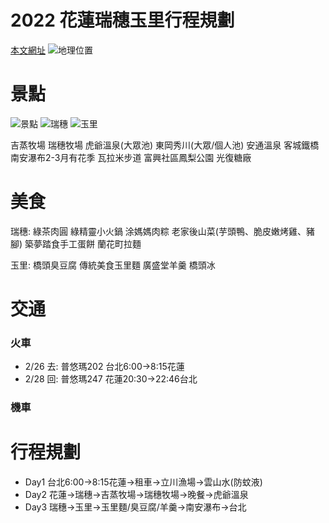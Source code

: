 
# 2022 花蓮瑞穗玉里行程規劃

[本文網址](https://github.com/rwlin/TravelPlan/blob/master/Taiwan/20220226-花蓮瑞穗玉里.md)
![地理位置](https://www.hl-net.com.tw/blog/attach/0421/060421015823415826/607296.jpg)

# 景點

![景點](https://pic.pimg.tw/anrine910070/1631930896-463429910-g.jpg)
![瑞穗](https://pic.pimg.tw/anrine910070/1633498694-742307683-g.jpg)
![玉里](https://weekendchill.tw/wp-content/uploads/2021/12/IMG_6970-2.jpg)


吉蒸牧場 瑞穗牧場 虎爺溫泉(大眾池) 東岡秀川(大眾/個人池) 安通溫泉 客城鐵橋 南安瀑布2-3月有花季 瓦拉米步道
富興社區鳳梨公園 光復糖廠

# 美食

瑞穗: 綠茶肉圓 綠精靈小火鍋 涂媽媽肉粽 老家後山菜(芋頭鴨、脆皮嫩烤雞、豬腳) 築夢踏食手工蛋餅 蘭花町拉麵

玉里: 橋頭臭豆腐 傳統美食玉里麵 廣盛堂羊羹 橋頭冰

# 交通

### 火車
 - 2/26 去: 普悠瑪202 台北6:00→8:15花蓮
 - 2/28 回: 普悠瑪247 花蓮20:30→22:46台北

### 機車


# 行程規劃

 - Day1 台北6:00→8:15花蓮→租車→立川漁場→雲山水(防蚊液)
 - Day2 花蓮→瑞穗→吉蒸牧場→瑞穗牧場→晚餐→虎爺溫泉
 - Day3 瑞穗→玉里→玉里麵/臭豆腐/羊羹→南安瀑布→台北
 


